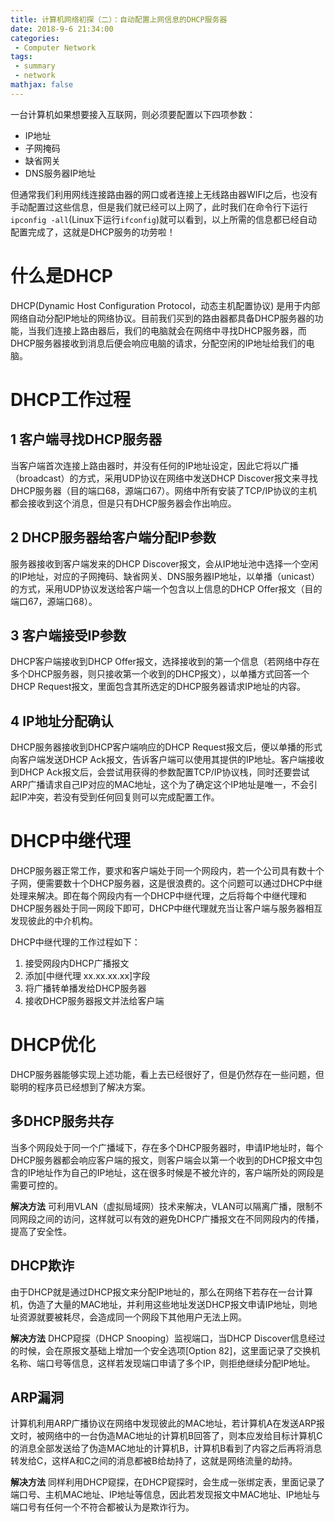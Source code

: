 ```yaml
---
title: 计算机网络初探（二）：自动配置上网信息的DHCP服务器
date: 2018-9-6 21:34:00
categories:
 - Computer Network
tags: 
 - summary
 - network
mathjax: false
---
```


一台计算机如果想要接入互联网，则必须要配置以下四项参数：
- IP地址
- 子网掩码
- 缺省网关
- DNS服务器IP地址

但通常我们利用网线连接路由器的网口或者连接上无线路由器WIFI之后，也没有手动配置过这些信息，但是我们就已经可以上网了，此时我们在命令行下运行`ipconfig -all`(Linux下运行`ifconfig`)就可以看到，以上所需的信息都已经自动配置完成了，这就是DHCP服务的功劳啦！

# 什么是DHCP

DHCP(Dynamic Host Configuration Protocol，动态主机配置协议) 是用于内部网络自动分配IP地址的网络协议。目前我们买到的路由器都具备DHCP服务器的功能，当我们连接上路由器后，我们的电脑就会在网络中寻找DHCP服务器，而DHCP服务器接收到消息后便会响应电脑的请求，分配空闲的IP地址给我们的电脑。

# DHCP工作过程

## 1 客户端寻找DHCP服务器

当客户端首次连接上路由器时，并没有任何的IP地址设定，因此它将以广播（broadcast）的方式，采用UDP协议在网络中发送DHCP Discover报文来寻找DHCP服务器（目的端口68，源端口67）。网络中所有安装了TCP/IP协议的主机都会接收到这个消息，但是只有DHCP服务器会作出响应。

## 2 DHCP服务器给客户端分配IP参数

服务器接收到客户端发来的DHCP Discover报文，会从IP地址池中选择一个空闲的IP地址，对应的子网掩码、缺省网关、DNS服务器IP地址，以单播（unicast）的方式，采用UDP协议发送给客户端一个包含以上信息的DHCP Offer报文（目的端口67，源端口68）。

## 3 客户端接受IP参数

DHCP客户端接收到DHCP Offer报文，选择接收到的第一个信息（若网络中存在多个DHCP服务器，则只接收第一个收到的DHCP报文），以单播方式回答一个DHCP Request报文，里面包含其所选定的DHCP服务器请求IP地址的内容。

## 4 IP地址分配确认

DHCP服务器接收到DHCP客户端响应的DHCP Request报文后，便以单播的形式向客户端发送DHCP Ack报文，告诉客户端可以使用其提供的IP地址。客户端接收到DHCP Ack报文后，会尝试用获得的参数配置TCP/IP协议栈，同时还要尝试ARP广播请求自己IP对应的MAC地址，这个为了确定这个IP地址是唯一，不会引起IP冲突，若没有受到任何回复则可以完成配置工作。

# DHCP中继代理

DHCP服务器正常工作，要求和客户端处于同一个网段内，若一个公司具有数十个子网，便需要数十个DHCP服务器，这是很浪费的。这个问题可以通过DHCP中继处理来解决。即在每个网段内有一个DHCP中继代理，之后将每个中继代理和DHCP服务器处于同一网段下即可，DHCP中继代理就充当让客户端与服务器相互发现彼此的中介机构。

DHCP中继代理的工作过程如下：
1. 接受网段内DHCP广播报文
2. 添加[中继代理 xx.xx.xx.xx]字段
3. 将广播转单播发给DHCP服务器
4. 接收DHCP服务器报文并法给客户端

# DHCP优化

DHCP服务器能够实现上述功能，看上去已经很好了，但是仍然存在一些问题，但聪明的程序员已经想到了解决方案。

## 多DHCP服务共存
当多个网段处于同一个广播域下，存在多个DHCP服务器时，申请IP地址时，每个DHCP服务器都会响应客户端的报文，则客户端会以第一个收到的DHCP报文中包含的IP地址作为自己的IP地址，这在很多时候是不被允许的，客户端所处的网段是需要可控的。

**解决方法** 可利用VLAN（虚拟局域网）技术来解决，VLAN可以隔离广播，限制不同网段之间的访问，这样就可以有效的避免DHCP广播报文在不同网段内的传播，提高了安全性。

## DHCP欺诈

由于DHCP就是通过DHCP报文来分配IP地址的，那么在网络下若存在一台计算机，伪造了大量的MAC地址，并利用这些地址发送DHCP报文申请IP地址，则地址资源就要被耗尽，会造成同一个网段下其他用户无法上网。

**解决方法** DHCP窥探（DHCP Snooping）监视端口，当DHCP Discover信息经过的时候，会在原报文基础上增加一个安全选项[Option 82]，这里面记录了交换机名称、端口号等信息，这样若发现端口申请了多个IP，则拒绝继续分配IP地址。

## ARP漏洞

计算机利用ARP广播协议在网络中发现彼此的MAC地址，若计算机A在发送ARP报文时，被网络中的一台伪造MAC地址的计算机B回答了，则本应发给目标计算机C的消息全部发送给了伪造MAC地址的计算机B，计算机B看到了内容之后再将消息转发给C，这样A和C之间的消息都被B给劫持了，这就是网络流量的劫持。

**解决方法** 同样利用DHCP窥探，在DHCP窥探时，会生成一张绑定表，里面记录了端口号、主机MAC地址、IP地址等信息，因此若发现报文中MAC地址、IP地址与端口号有任何一个不符合都被认为是欺诈行为。